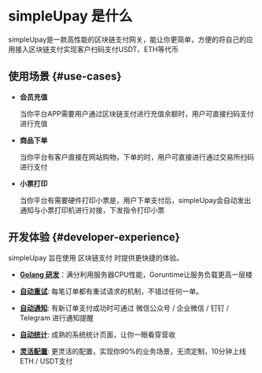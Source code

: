 # simpleUpay 是什么

simpleUpay是一款高性能的区块链支付网关，能让你更简单，方便的将自己的应用接入区块链支付实现客户扫码支付USDT、ETH等代币

<!-- <div class="tip custom-block" style="padding-top: 8px">

想体验一下?  点击跳转 [Quickstart](./getting-started).

</div> -->

## 使用场景 {#use-cases}

- **会员充值**
  
  当你平台APP需要用户通过区块链支付进行充值余额时，用户可直接扫码支付进行充值

- **商品下单**

  当你平台有客户直接在网站购物，下单的时，用户可直接进行通过交易所扫码进行支付

- **小票打印**

  当你平台有需要硬件打印小票是，用户下单支付后，simpleUpay会自动发出通知与小票打印机进行对接，下发指令打印小票

## 开发体验 {#developer-experience}

 simpleUpay 旨在使用 区块链支付 时提供更快捷的体验。
 - **[Golang 研发](/zh/api/how-to-use-api)**：满分利用服务器CPU性能，Goruntime让服务负载更高一层楼

 - **[自动重试](/zh/api/how-to-use-api)**: 每笔订单都有重试请求的机制，不错过任何一单。

 - **[自动通知](/zh/api/how-to-use-api)**: 有新订单支付成功时可通过 微信公众号 / 企业微信 / 钉钉 / Telegram 进行通知提醒

 - **[自动统计](/zh/api/how-to-use-api)**: 成熟的系统统计页面，让你一眼看穿营收

 - **[灵活配置](/zh/api/how-to-use-api)**: 更灵活的配置，实现你90%的业务场景，无须定制，10分钟上线 ETH / USDT支付